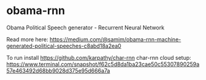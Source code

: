 # obama-rnn
Obama Political Speech generator - Recurrent Neural Network

Read more here:
https://medium.com/@samim/obama-rnn-machine-generated-political-speeches-c8abd18a2ea0

To run install https://github.com/karpathy/char-rnn
char-rnn cloud setup: https://www.terminal.com/snapshot/f62c5d8da1ba23cae50c55307890259a57e463492d68bb9028d375e95d666a7a

